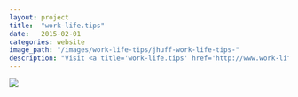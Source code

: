 ```yaml
---
layout: project
title:  "work-life.tips"
date:   2015-02-01
categories: website 
image_path: "/images/work-life-tips/jhuff-work-life-tips-"
description: "Visit <a title='work-life.tips' href='http://www.work-life.tips'>work-life.tips</a>. Relax your mind and optimize your life."
---
```



<div>
    <img class="mb3" src="{{ file.url }}" />
</div>

